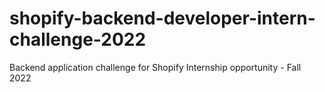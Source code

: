 # shopify-backend-developer-intern-challenge-2022
Backend application challenge for Shopify Internship opportunity - Fall 2022
